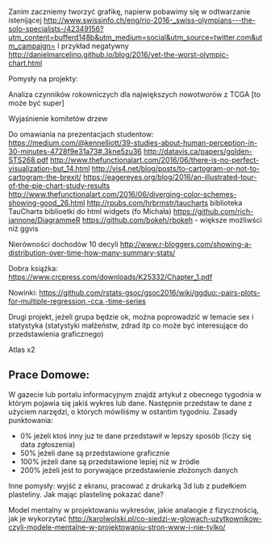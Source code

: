 Zanim zaczniemy tworzyć grafikę, napierw pobawimy się w odtwarzanie istenijącej
http://www.swissinfo.ch/eng/rio-2016-_swiss-olympians---the-solo-specialists-/42349156?utm_content=bufferd148b&utm_medium=social&utm_source=twitter.com&utm_campaign=
I przykład negatywny 
http://danielmarcelino.github.io/blog/2016/yet-the-worst-olympic-chart.html


Pomysły na projekty:

Analiza czynników rokowniczych dla największych nowotworów z TCGA [to może być super]

Wyjaśnienie komitetów drzew

Do omawiania na prezentacjach studentow: https://medium.com/@kennelliott/39-studies-about-human-perception-in-30-minutes-4728f9e31a73#.3kne5zu36
http://datavis.ca/papers/golden-STS268.pdf
http://www.thefunctionalart.com/2016/06/there-is-no-perfect-visualization-but_14.html
http://vis4.net/blog/posts/to-cartogram-or-not-to-cartogram-the-brexit/
https://eagereyes.org/blog/2016/an-illustrated-tour-of-the-pie-chart-study-results
http://www.thefunctionalart.com/2016/06/diverging-color-schemes-showing-good_26.html
http://rpubs.com/hrbrmstr/taucharts biblioteka TauCharts
biblioetki do html widgets (fo Michała)
https://github.com/rich-iannone/DiagrammeR
https://github.com/bokeh/rbokeh - większe możliwści niż ggvis

Nierówności dochodów 10 decyli
http://www.r-bloggers.com/showing-a-distribution-over-time-how-many-summary-stats/


Dobra książka: https://www.crcpress.com/downloads/K25332/Chapter_1.pdf

Nowinki:
https://github.com/rstats-gsoc/gsoc2016/wiki/ggduo:-pairs-plots-for-multiple-regression,-cca,-time-series

Drugi projekt, jeżeli grupa będzie ok, można poprowadzić w temacie sex i statystyka (statystyki małżeństw, zdrad itp co może być interesujące do przedstawienia graficznego)


Atlas x2

## Prace Domowe:

W gazecie lub portalu informacyjnym znajdź artykuł z obecnego tygodnia w którym pojawia się jakiś wykres lub dane.
Następnie przedstaw te dane z użyciem narzędzi, o których mówiliśmy w ostantim tygodniu.
Zasady punktowania: 

- 0% jeżeli ktoś inny juz te dane przedstawił w lepszy sposób (liczy się data zgłoszenia)
- 50% jeżeli dane są przedstawione graficznie
- 100% jeżeli dane są przedstawione lepiej niż w źródle
- 200% jeżeli jest to porywające przedstawienie złożonych danych


Inne pomysły:
wyjść z ekranu, pracować z drukarką 3d lub z pudełkiem plasteliny.
Jak mając plastelinę pokazać dane?

Model mentalny w projektowaniu wykresów, jakie analaogie z fizycznością, jak je wykorzytać
http://karolwolski.pl/co-siedzi-w-glowach-uzytkownikow-czyli-modele-mentalne-w-projektowaniu-stron-www-i-nie-tylko/
